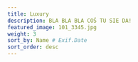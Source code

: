 ```yaml
---
title: Luxury 
description: BLA BLA BLA COŚ TU SIE DA! 
featured_image: 101_3345.jpg 
weight: 3
sort_by: Name # Exif.Date
sort_order: desc
---
```

